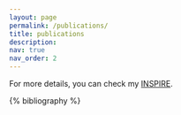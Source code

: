 ```yaml
---
layout: page
permalink: /publications/
title: publications
description:
nav: true
nav_order: 2
---
```


<!-- _pages/publications.md -->
<div class="publications">

For more details, you can check my [INSPIRE](https://inspirehep.net/authors/1908133).

{% bibliography %}

</div>
